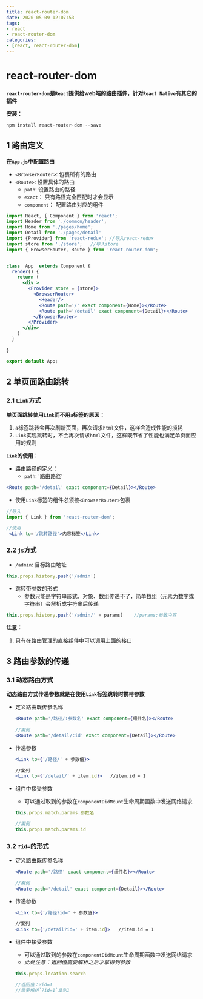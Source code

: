 ```yaml
---
title: react-router-dom
date: 2020-05-09 12:07:53
tags:
- react
- react-router-dom
categories:
- [react, react-router-dom]
---
```


#  react-router-dom

**`react-router-dom`是`React`提供给web端的路由插件，针对`React Native`有其它的插件**

**安装：**

```js
npm install react-router-dom --save
```



##  1 路由定义

**在`App.js`中配置路由**

* `<BrowserRouter>`: 包裹所有的路由
* `<Route>`: 设置具体的路由
  * `path`:  设置路由的路径
  * `exact`： 只有路径完全匹配时才会显示
  * `component`： 配置路由对应的组件

```jsx
import React, { Component } from 'react';
import Header from './common/header';
import Home from './pages/home';
import Detail from './pages/detail'
import {Provider} from 'react-redux'; //导入react-redux
import store from './store';   //导入store
import { BrowserRouter, Route } from 'react-router-dom';


class  App  extends Component {
  render() {
    return (
      <div >
        <Provider store = {store}>  
          <BrowserRouter>
            <Header/> 
            <Route path='/' exact component={Home}></Route>
            <Route path='/detail' exact component={Detail}></Route>
          </BrowserRouter>          
        </Provider>   
      </div>
    )
  }
  
}

export default App;

```

##  2 单页面路由跳转

###  2.1 `Link`方式

**单页面跳转使用`Link`而不用`a`标签的原因：**

1. `a`标签跳转会再次刷新页面，再次请求`html`文件，这样会造成性能的损耗
2. `Link`实现跳转时，不会再次请求`html`文件，这样既节省了性能也满足单页面应用的规则

**`Link`的使用：**

* 路由路径的定义：
  * `path`: '路由路径'

```jsx
<Route path='/detail' exact component={Detail}></Route>
```

* 使用`Link`标签的组件必须被`<BrowserRouter>`包裹

```jsx
//导入
import { Link } from 'react-router-dom';

//使用
 <Link to='/跳转路径'>内容标签</Link>
```

###  2.2 `js`方式

* `/admin`: 目标路由地址

```js
this.props.history.push('/admin')   
```

* 跳转带参数的形式
  * 参数只能是字符串形式，对象、数组传递不了，简单数组（元素为数字或字符串）会解析成字符串后传递

```js
this.props.history.push('/admin/' + params)    //params:参数内容
```

**注意：**

1. 只有在路由管理的直接组件中可以调用上面的接口



##  3 路由参数的传递

###  3.1 动态路由方式

**动态路由方式传递参数就是在使用`Link`标签跳转时携带参数**

* 定义路由既传参名称

  ```jsx
  <Route path='/路径/:参数名' exact component={组件名}></Route>
   
  //案例
  <Route path='/detail/:id' exact component={Detail}></Route>
  ```

* 传递参数

  ```jsx
  <Link to={'/路径/' + 参数值}>
      
  //案列
  <Link to={'/detail/' + item.id}>   //item.id = 1
  ```

* 组件中接受参数

  * 可以通过取到的参数在`componentDidMount`生命周期函数中发送网络请求

  ```js
  this.props.match.params.参数名
  
  //案例
  this.props.match.params.id
  ```




###  3.2 `?id=`的形式

* 定义路由既传参名称

  ```jsx
  <Route path='/路径' exact component={组件名}></Route>
   
  //案例
  <Route path='/detail' exact component={Detail}></Route>
  ```

* 传递参数

  ```jsx
  <Link to={'/路径?id=' + 参数值}>
      
  //案列
  <Link to={'/detail?id=' + item.id}>   //item.id = 1
  ```

* 组件中接受参数

  * 可以通过取到的参数在`componentDidMount`生命周期函数中发送网络请求
  * *此处注意：返回值需要解析之后才拿得到参数*

  ```js
  this.props.location.search
  
  //返回值：?id=1
  //需要解析`?id=1`拿到1
  
  ```

